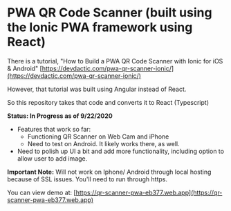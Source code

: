 # PWA QR Code Scanner (built using the Ionic PWA framework using React)

There is a tutorial, "How to Build a PWA QR Code Scanner with Ionic for iOS & Android" [https://devdactic.com/pwa-qr-scanner-ionic/](https://devdactic.com/pwa-qr-scanner-ionic/)

However, that tutorial was built using Angular instead of React. 

So this repository takes that code and converts it to React (Typescript)

**Status: In Progress as of 9/22/2020**

- Features that work so far: 
  - Functioning QR Scanner on Web Cam and iPhone
  - Need to test on Android. It likely works there, as well.
- Need to polish up UI a bit and add more functionality, including option to allow user to add image.

**Important Note:** Will not work on Iphone/ Android through local hosting because of SSL issues. You'll need to run through https.

You can view demo at:
[https://qr-scanner-pwa-eb377.web.app](https://qr-scanner-pwa-eb377.web.app)